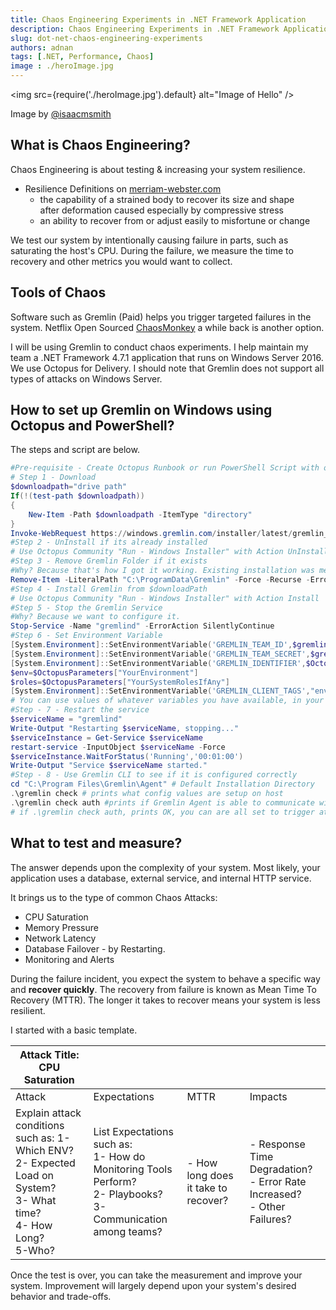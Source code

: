 ```yaml
---
title: Chaos Engineering Experiments in .NET Framework Application 
description: Chaos Engineering Experiments in .NET Framework Application By Using Gremlin 
slug: dot-net-chaos-engineering-experiments 
authors: adnan 
tags: [.NET, Performance, Chaos]
image : ./heroImage.jpg
---
```

<head>

  <meta name="keywords" content="Chaos, Engineering, Experiments, Gremlin"/>
</head>

<img src={require('./heroImage.jpg').default} alt="Image of Hello"
/>

Image by [@isaacmsmith](https://unsplash.com/@isaacmsmith)
## What is Chaos Engineering?
Chaos Engineering is about testing & increasing your system resilience.

- Resilience Definitions on [merriam-webster.com](http://merriam-webster.com/)
  - the capability of a strained body to recover its size and shape after deformation caused especially by compressive stress
  - an ability to recover from or adjust easily to misfortune or change

We test our system by intentionally causing failure in parts, such as saturating the host's CPU. During the failure, we measure the time to recovery and other metrics you would want to collect.
<!--truncate-->
## Tools of Chaos

Software such as Gremlin (Paid) helps you trigger targeted failures in the system. Netflix Open Sourced [ChaosMonkey](https://github.com/netflix/chaosmonkey) a while back is another option.

I will be using Gremlin to conduct chaos experiments. I help maintain my team a .NET Framework 4.7.1 application that runs on Windows Server 2016. We use Octopus for Delivery. I should note that Gremlin does not support all types of attacks on Windows Server.

## How to set up Gremlin on Windows using Octopus and PowerShell?

The steps and script are below.

``` powershell title="PowerShell Script and Octopus"
#Pre-requisite - Create Octopus Runbook or run PowerShell Script with other tool(s)  
# Step 1 - Download 
$downloadpath="drive path"
If(!(test-path $downloadpath))
{
	New-Item -Path $downloadpath -ItemType "directory"
}
Invoke-WebRequest https://windows.gremlin.com/installer/latest/gremlin_installer.msi -OutFile "$downloadpath\gremlin_installer.msi"
#Step 2 - UnInstall if its already installed
# Use Octopus Community "Run - Windows Installer" with Action UnInstall, I ignored status code 1605 
#Step 3 - Remove Gremlin Folder if it exists 
#Why? Because that's how I got it working. Existing installation was messin up with config values.
Remove-Item -LiteralPath "C:\ProgramData\Gremlin" -Force -Recurse -ErrorAction SilentlyContinue
#Step 4 - Install Gremlin from $downloadPath
# Use Octopus Community "Run - Windows Installer" with Action Install
#Step 5 - Stop the Gremlin Service
#Why? Because we want to configure it.
Stop-Service -Name "gremlind" -ErrorAction SilentlyContinue
#Step 6 - Set Environment Variable 
[System.Environment]::SetEnvironmentVariable('GREMLIN_TEAM_ID',$gremlinteamid,[System.EnvironmentVariableTarget]::Machine)
[System.Environment]::SetEnvironmentVariable('GREMLIN_TEAM_SECRET',$gremlinteamsecret,[System.EnvironmentVariableTarget]::Machine)
[System.Environment]::SetEnvironmentVariable('GREMLIN_IDENTIFIER',$OctopusParameters["YourIdentifier"],[System.EnvironmentVariableTarget]::Machine)
$env=$OctopusParameters["YourEnvironment"]
$roles=$OctopusParameters["YourSystemRolesIfAny"]
[System.Environment]::SetEnvironmentVariable('GREMLIN_CLIENT_TAGS',"env=$env,role=$roles",[System.EnvironmentVariableTarget]::Machine)
# You can use values of whatever variables you have available, in your context.
#Step - 7 - Restart the service 
$serviceName = "gremlind"
Write-Output "Restarting $serviceName, stopping..."
$serviceInstance = Get-Service $serviceName
restart-service -InputObject $serviceName -Force
$serviceInstance.WaitForStatus('Running','00:01:00')
Write-Output "Service $serviceName started."
#Step - 8 - Use Gremlin CLI to see if it is configured correctly
cd "C:\Program Files\Gremlin\Agent" # Default Installation Directory
.\gremlin check # prints what config values are setup on host
.\gremlin check auth #prints if Gremlin Agent is able to communicate with portal.
# if .\gremlin check auth, prints OK, you can are all set to trigger attacks from Portal.
```

## What to test and measure?

The answer depends upon the complexity of your system. Most likely, your application uses a database, external service, and internal HTTP service.

It brings us to the type of common Chaos Attacks:

- CPU Saturation
- Memory Pressure
- Network Latency
- Database Failover - by Restarting.
- Monitoring and Alerts

During the failure incident, you expect the system to behave a specific way and **recover quickly**. The recovery from failure is known as Mean Time To Recovery (MTTR). The longer it takes to recover means your system is less resilient.

I started with a basic template.

| Attack Title: CPU Saturation                                                                                                    |                                                                                                                       |  |                                                                        |
|---------------------------------------------------------------------------------------------------------------------------------|-----------------------------------------------------------------------------------------------------------------------| --- |------------------------------------------------------------------------|
| Attack                                                                                                                          | Expectations                                                                                                          | MTTR | Impacts                                                                |
| Explain attack conditions such as: 1- Which ENV? <br/> 2- Expected Load on System? <br/> 3- What time? <br/> 4- How Long?<br/>5-Who? | List Expectations such as: <br/> 1- How do Monitoring Tools Perform? <br/>2- Playbooks? <br/>3-Communication among teams? | - How long does it take to recover? | - Response Time Degradation? <br/>- Error Rate Increased? <br/>- Other Failures? | 

Once the test is over, you can take the measurement and improve your system. Improvement will largely depend upon your system's desired behavior and trade-offs.
